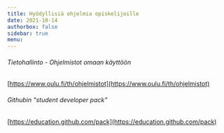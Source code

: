 ```yaml
---
title: Hyödyllisiä ohjelmia opiskelijoille
date: 2021-10-14
authorbox: false
sidebar: true
menu:
---
```


###### Tietohallinto - Ohjelmistot omaan käyttöön
[https://www.oulu.fi/th/ohjelmistot](https://www.oulu.fi/th/ohjelmistot)

###### Githubin "student developer pack"
[https://education.github.com/pack](https://education.github.com/pack)
